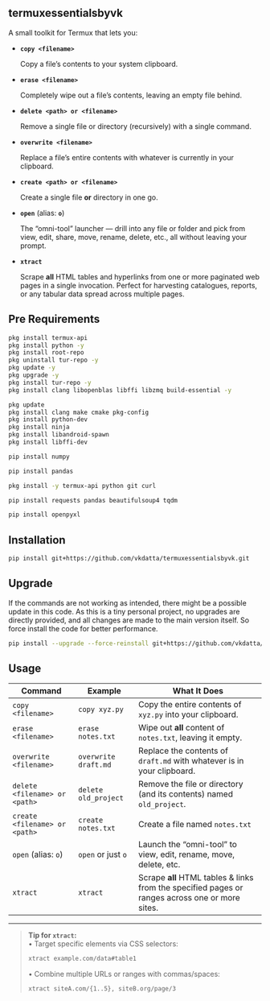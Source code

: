 ## termuxessentialsbyvk

A small toolkit for Termux that lets you:  

- **`copy <filename>`**  

  Copy a file’s contents to your system clipboard.

- **`erase <filename>`**  

  Completely wipe out a file’s contents, leaving an empty file behind.

- **`delete <path> or <filename>`**  

  Remove a single file or directory (recursively) with a single command.

- **`overwrite <filename>`**  

  Replace a file’s entire contents with whatever is currently in your clipboard.

- **`create <path> or <filename>`**  

  Create a single file **or** directory in one go.  

- **`open`** (alias: **`o`**)  

  The “omni-tool” launcher — drill into any file or folder and pick from view, edit, share, move, rename, delete, etc., all without leaving your prompt.

- **`xtract`**  

  Scrape **all** HTML tables and hyperlinks from one or more paginated web pages in a single invocation. Perfect for harvesting catalogues, reports, or any tabular data spread across multiple pages.
  
## Pre Requirements

```bash
pkg install termux-api
pkg install python -y
pkg install root-repo
pkg uninstall tur-repo -y
pkg update -y
pkg upgrade -y
pkg install tur-repo -y
pkg install clang libopenblas libffi libzmq build-essential -y
```
```bash
pkg update
pkg install clang make cmake pkg-config
pkg install python-dev
pkg install ninja
pkg install libandroid-spawn
pkg install libffi-dev
```
```bash
pip install numpy
```
```bash
pip install pandas
```
```bash
pkg install -y termux-api python git curl
```
```bash
pip install requests pandas beautifulsoup4 tqdm 
```
```bash
pip install openpyxl 
```

## Installation

```bash
pip install git+https://github.com/vkdatta/termuxessentialsbyvk.git
```

## Upgrade

If the commands are not working as intended, there might be a possible update in this code. As this is a tiny personal project, no upgrades are directly provided, and all changes are made to the main version itself. So force install the code for better performance. 

```bash
pip install --upgrade --force-reinstall git+https://github.com/vkdatta/termuxessentialsbyvk.git
```
## Usage

| Command                       | Example                                         | What It Does                                                                                 |
| ----------------------------- | ----------------------------------------------- | -------------------------------------------------------------------------------------------- |
| `copy <filename>`             | `copy xyz.py`                                   | Copy the entire contents of `xyz.py` into your clipboard.                                   |
| `erase <filename>`            | `erase notes.txt`                               | Wipe out **all** content of `notes.txt`, leaving it empty.                                  |
| `overwrite <filename>`        | `overwrite draft.md`                            | Replace the contents of `draft.md` with whatever is in your clipboard.                      |
| `delete <filename> or <path>`               | `delete old_project`                            | Remove the file or directory (and its contents) named `old_project`.                         |
| `create <filename> or <path>`    | `create notes.txt`               | Create a file named `notes.txt`                             |
| `open` (alias: `o`)           | `open` or just `o`                              | Launch the “omni-tool” to view, edit, rename, move, delete, etc.       |
| `xtract`     | `xtract`   | Scrape **all** HTML tables & links from the specified pages or ranges across one or more sites. |

---

> **Tip for `xtract`:**  
> • Target specific elements via CSS selectors:  
> ```bash
> xtract example.com/data#table1
> ```  
> • Combine multiple URLs or ranges with commas/spaces:  
> ```bash
> xtract siteA.com/{1..5}, siteB.org/page/3
> ```
